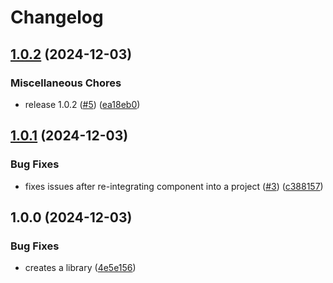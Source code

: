 # Changelog

## [1.0.2](https://github.com/vpishuk/nextjs-app-router-events/compare/v1.0.1...v1.0.2) (2024-12-03)


### Miscellaneous Chores

* release 1.0.2 ([#5](https://github.com/vpishuk/nextjs-app-router-events/issues/5)) ([ea18eb0](https://github.com/vpishuk/nextjs-app-router-events/commit/ea18eb0d650809593b764275c6a3ebaf70596ac8))

## [1.0.1](https://github.com/vpishuk/nextjs-app-router-events/compare/v1.0.0...v1.0.1) (2024-12-03)


### Bug Fixes

* fixes issues after re-integrating component into a project ([#3](https://github.com/vpishuk/nextjs-app-router-events/issues/3)) ([c388157](https://github.com/vpishuk/nextjs-app-router-events/commit/c3881571d2e9a2fb254278575721ffeec0bc3a79))

## 1.0.0 (2024-12-03)


### Bug Fixes

* creates a library ([4e5e156](https://github.com/vpishuk/nextjs-app-router-events/commit/4e5e15699bddb353eea2e1f4899a54144f3c0f75))

